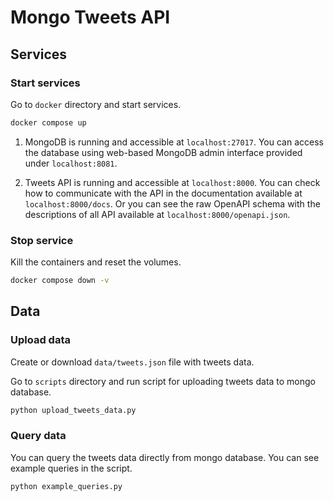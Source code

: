 # Mongo Tweets API

## Services

### Start services

Go to `docker` directory and start services.
```bash
docker compose up
```

1. MongoDB is running and accessible at `localhost:27017`.
You can access the database using web-based MongoDB admin interface provided under `localhost:8081`.

2. Tweets API is running and accessible at `localhost:8000`. 
You can check how to communicate with the API in the documentation available at `localhost:8000/docs`.
Or you can see the raw OpenAPI schema with the descriptions of all API available at `localhost:8000/openapi.json`.

### Stop service

Kill the containers and reset the volumes.
```bash
docker compose down -v
```


## Data

### Upload data
Create or download `data/tweets.json` file with tweets data.

Go to `scripts` directory and run script for uploading tweets data to mongo database.
```bash
python upload_tweets_data.py
```

### Query data
You can query the tweets data directly from mongo database. You can see example queries in the script.
```bash
python example_queries.py
```